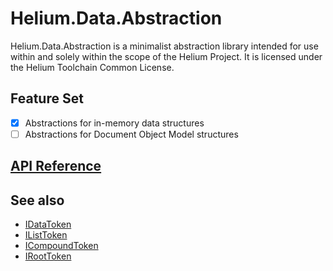 # Helium.Data.Abstraction

Helium.Data.Abstraction is a minimalist abstraction library intended for use within and solely within the scope of the Helium Project. It is licensed under the Helium Toolchain Common License.

## Feature Set

- [x] Abstractions for in-memory data structures
- [ ] Abstractions for Document Object Model structures

## [API Reference](./reference.md)

## See also

- [IDataToken](./ref/idatatoken.md)
- [IListToken](./ref/ilisttoken.md)
- [ICompoundToken](./ref/icompoundtoken.md)
- [IRootToken](./ref/iroottoken.md)